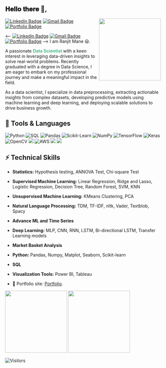 <h2> 𝐇𝐞𝐥𝐥𝐨 𝐭𝐡𝐞𝐫𝐞 👋, </h2>

<img align='right' src='https://user-images.githubusercontent.com/5713670/87202985-820dcb80-c2b6-11ea-9f56-7ec461c497c3.gif' width='200"'>

[![Linkedin Badge](https://img.shields.io/badge/-Ranjit%20Mane-red?style=flat-square&logo=Linkedin&link=https://linkedin.com/in/ranjit-mane-9a49a6294/)](https://linkedin.com/in/ranjit-mane-9a49a6294/) 
[![Gmail Badge](https://img.shields.io/badge/-maneranjit4@gmail.com-blue?style=flat-square&logo=Gmail&link=mailto:maneranjit4@gmail.com)](mailto:maneranjit4@gmail.com)
[![Portfolio Badge](https://img.shields.io/badge/-Ranjit's%20Portfolio-green?style=flat-square&logo=github&link=https://maneranjit4.github.io/ranjit-portfolio/)](https://maneranjit4.github.io/ranjit-portfolio/)

<-- [![Linkedin Badge](https://img.shields.io/badge/-Ranjit%20Mane-blue?style=flat-square&logo=Linkedin&logoColor=white&link=https://linkedin.com/in/ranjit-mane-9a49a6294/)](https://linkedin.com/in/ranjit-mane-9a49a6294/) 
[![Gmail Badge](https://img.shields.io/badge/-maneranjit4@gmail.com-c14438?style=flat-square&logo=Gmail&logoColor=white&link=mailto:maneranjit4@gmail.com)](mailto:maneranjit4@gmail.com)
[![Portfolio Badge](https://img.shields.io/badge/-Ranjit's%20Portfolio-blue?style=flat-square&logo=github&logoColor=white&link=https://maneranjit4.github.io/ranjit-portfolio/)](https://maneranjit4.github.io/ranjit-portfolio/)
-->
I am Ranjit Mane 😃. 
<p> A passionate <b style="color:#44bb88;"> Data Scientist </b> with a keen interest in leveraging data-driven insights to solve real-world problems. Recently graduated with a degree in Data Science, I am eager to embark on my professional journey and make a meaningful impact in the field.</p>
<p> As a data scientist, I specialize in data preprocessing, extracting actionable insights from complex datasets, developing predictive models using machine learning and deep learning, and deploying scalable solutions to drive business growth.</p>

## 🤖 Tools & Languages
![Python](https://img.shields.io/badge/-Python-000?&logo=Python)
![SQL](https://img.shields.io/badge/-SQL-000?&logo=MySQL)
![Pandas](https://img.shields.io/badge/-Pandas-000?&logo=Pandas)
![Scikit-Learn](https://img.shields.io/badge/-Scikit--Learn-000?&logo=Scikitlearn)
![NumPy](https://img.shields.io/badge/-NumPy-000?&logo=numpy)
![TensorFlow](https://img.shields.io/badge/-TensorFlow-000?&logo=TensorFlow)
![Keras](https://img.shields.io/badge/-Keras-000?&logo=keras)
![OpenCV](https://img.shields.io/badge/-OpenCV-000?&logo=opencv)
![](https://img.shields.io/badge/-SciPy-000?&logo=Scipy)
![AWS](https://img.shields.io/badge/-AWS-000?&logo=Amazon-AWS&logoColor=F90)
![](https://img.shields.io/badge/-Tableau-000?&logo=tableau)
![](https://img.shields.io/badge/-Power%20BI-000?&logo=powerbi)


## ⚡ Technical Skills
- **Statistics:** Hypothesis testing, ANNOVA Test, Chi-square Test
- **Supervised Machine Learning:** Linear Regression, Ridge and Lasso, Logistic Regression, Decision Tree, Random Forest, SVM, KNN
- **Unsupervised Machine Learning:** KMeans Clustering, PCA
- **Natural Language Processing:** TDM, TF-IDF, nltk, Vader, Textblob, Spacy
- **Advance ML and Time Series**
- **Deep Learning:** MLP, CNN, RNN, LSTM, Bi-directional LSTM, Transfer Learning models
- **Market Basket Analysis**
- **Python:** Pandas, Numpy, Matplot, Seaborn, Scikit-learn
- **SQL**
- **Visualization Tools:** Power BI, Tableau


- 🎯 Portfolio site: [Portfolio](https://maneranjit4.github.io/ranjit-portfolio/).

<img height="200px" src="https://github-readme-stats.vercel.app/api?username=maneranjit4&hide=[%22issues%22]&show_icons=true"></img>
<img height="200px" src="https://github-readme-stats.vercel.app/api/top-langs/?username=maneranjit4&hide=css&hide_border=true&langs_count=4&hide_title=true"></img>


![Visitors](https://api.visitorbadge.io/api/visitors?path=https%3A%2F%2Fgithub.com%2Fmaneranjit4%2F&label=Visitors&countColor=%23263759)

